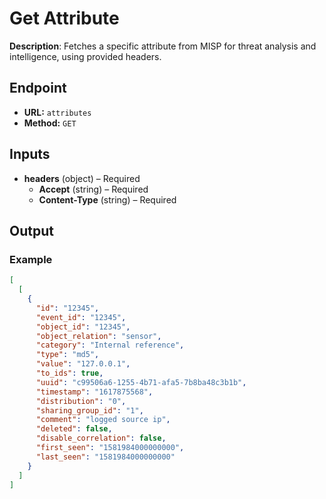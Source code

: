 # Get Attribute

**Description**: Fetches a specific attribute from MISP for threat analysis and intelligence, using provided headers.

## Endpoint

- **URL:** `attributes`
- **Method:** `GET`
## Inputs

- **headers** (object) – Required
  - **Accept** (string) – Required
  - **Content-Type** (string) – Required
## Output

### Example

```json
[
  [
    {
      "id": "12345",
      "event_id": "12345",
      "object_id": "12345",
      "object_relation": "sensor",
      "category": "Internal reference",
      "type": "md5",
      "value": "127.0.0.1",
      "to_ids": true,
      "uuid": "c99506a6-1255-4b71-afa5-7b8ba48c3b1b",
      "timestamp": "1617875568",
      "distribution": "0",
      "sharing_group_id": "1",
      "comment": "logged source ip",
      "deleted": false,
      "disable_correlation": false,
      "first_seen": "1581984000000000",
      "last_seen": "1581984000000000"
    }
  ]
]
```
